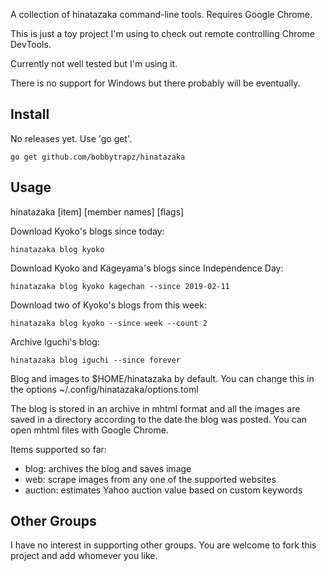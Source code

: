 A collection of hinatazaka command-line tools. Requires Google Chrome.

This is just a toy project I'm using to check out remote controlling Chrome DevTools.

Currently not well tested but I'm using it.

There is no support for Windows but there probably will be eventually.

## Install

No releases yet. Use 'go get'.

```
go get github.com/bobbytrapz/hinatazaka
```

## Usage

hinatazaka \[item\] \[member names\] \[flags\]

Download Kyoko's blogs since today:

```
hinatazaka blog kyoko
```

Download Kyoko and Kageyama's blogs since Independence Day:

```
hinatazaka blog kyoko kagechan --since 2019-02-11
```

Download two of Kyoko's blogs from this week:

```
hinatazaka blog kyoko --since week --count 2
```

Archive Iguchi's blog:

```
hinatazaka blog iguchi --since forever
```

Blog and images to \$HOME/hinatazaka by default. You can change this in the options ~/.config/hinatazaka/options.toml

The blog is stored in an archive in mhtml format and all the images are saved in a directory according to the date the blog was posted. You can open mhtml files with Google Chrome.

Items supported so far:

- blog: archives the blog and saves image
- web: scrape images from any one of the supported websites
- auction: estimates Yahoo auction value based on custom keywords

## Other Groups

I have no interest in supporting other groups. You are welcome to fork this project and add whomever you like.
